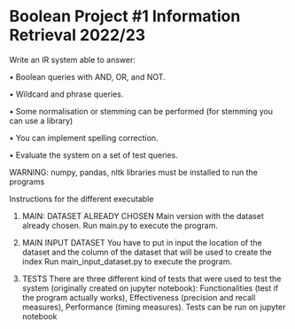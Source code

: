 # Boolean Project #1 Information Retrieval 2022/23

Write an IR system able to answer:

• Boolean queries with AND, OR, and NOT.

• Wildcard and phrase queries.

• Some normalisation or stemming can be performed (for stemming you can use a library)

• You can implement spelling correction.

• Evaluate the system on a set of test queries.


WARNING: numpy, pandas, nltk libraries must be installed to run the programs

Instructions for the different executable

1. MAIN: DATASET ALREADY CHOSEN
Main version with the dataset already chosen.
Run main.py to execute the program.

2. MAIN INPUT DATASET
You have to put in input the location of the dataset and the column of the dataset that will be used to create the index
Run main_input_dataset.py to execute the program.

3. TESTS
There are three different kind of tests that were used to test the system (originally created on jupyter notebook):
Functionalities (test if the program actually works), Effectiveness (precision and recall measures), Performance (timing measures).
Tests can be run on jupyter notebook


